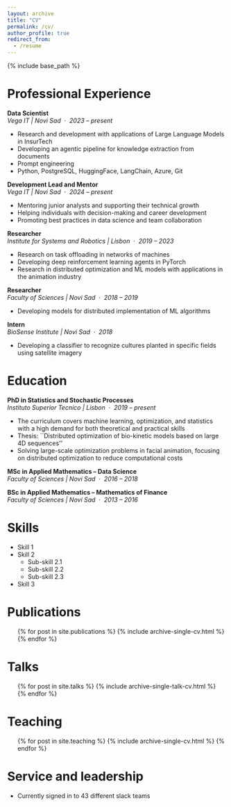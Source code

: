 ```yaml
---
layout: archive
title: "CV"
permalink: /cv/
author_profile: true
redirect_from:
  - /resume
---
```


{% include base_path %}

Professional Experience
=======================

**Data Scientist**  
*Vega IT | Novi Sad* &nbsp;·&nbsp; *2023 – present*  
- Research and development with applications of Large Language Models in InsurTech  
- Developing an agentic pipeline for knowledge extraction from documents  
- Prompt engineering  
- Python, PostgreSQL, HuggingFace, LangChain, Azure, Git  

**Development Lead and Mentor**  
*Vega IT | Novi Sad* &nbsp;·&nbsp; *2024 – present*  
- Mentoring junior analysts and supporting their technical growth  
- Helping individuals with decision-making and career development  
- Promoting best practices in data science and team collaboration  

**Researcher**  
*Institute for Systems and Robotics | Lisbon* &nbsp;·&nbsp; *2019 – 2023*  
- Research on task offloading in networks of machines  
- Developing deep reinforcement learning agents in PyTorch  
- Research in distributed optimization and ML models with applications in the animation industry  

**Researcher**  
*Faculty of Sciences | Novi Sad* &nbsp;·&nbsp; *2018 – 2019*  
- Developing models for distributed implementation of ML algorithms  

**Intern**  
*BioSense Institute | Novi Sad* &nbsp;·&nbsp; *2018*  
- Developing a classifier to recognize cultures planted in specific fields using satellite imagery  


Education
=======================

**PhD in Statistics and Stochastic Processes**  
*Instituto Superior Tecnico | Lisbon* &nbsp;·&nbsp; *2019 – present*  
- The curriculum covers machine learning, optimization, and statistics with a high demand for both theoretical and practical skills  
- Thesis: ``Distributed optimization of bio-kinetic models based on large 4D sequences''  
- Solving large-scale optimization problems in facial animation, focusing on distributed optimization to reduce computational costs  

**MSc in Applied Mathematics – Data Science**  
*Faculty of Sciences | Novi Sad* &nbsp;·&nbsp; *2016 – 2018*  

**BSc in Applied Mathematics – Mathematics of Finance**  
*Faculty of Sciences | Novi Sad* &nbsp;·&nbsp; *2013 – 2016*
  
Skills
======
* Skill 1
* Skill 2
  * Sub-skill 2.1
  * Sub-skill 2.2
  * Sub-skill 2.3
* Skill 3

Publications
======
  <ul>{% for post in site.publications %}
    {% include archive-single-cv.html %}
  {% endfor %}</ul>
  
Talks
======
  <ul>{% for post in site.talks %}
    {% include archive-single-talk-cv.html %}
  {% endfor %}</ul>
  
Teaching
======
  <ul>{% for post in site.teaching %}
    {% include archive-single-cv.html %}
  {% endfor %}</ul>
  
Service and leadership
======
* Currently signed in to 43 different slack teams
